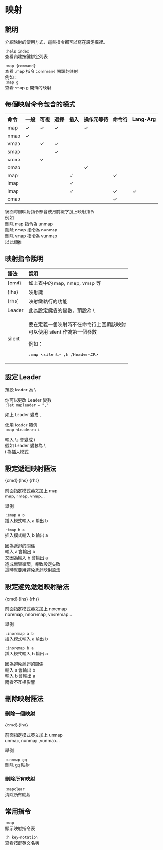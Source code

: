 # 映射

## 說明

介紹映射的使用方式，這些指令都可以寫在設定檔裡。

`:help index`  
查看內建按鍵綁定列表

`:map {command}`  
查看 :map 指令 command 開頭的映射  
例如：  
`:map g`  
查看 :map g 開頭的映射

## 每個映射命令包含的模式

| 命令 | 一般 | 可視 | 選擇 | 插入 | 操作元等待 | 命令行 | Lang-Arg |
| :--- | :--- | :--- | :--- | :--- | :--- | :--- | :--- |
| map | ✓ | ✓ | ✓ |  | ✓ |  |  |
| nmap | ✓ |  |  |  |  |  |  |
| vmap |  | ✓ | ✓ |  |  |  |  |
| smap |  |  | ✓ |  |  |  |  |
| xmap |  | ✓ |  |  |  |  |  |
| omap |  |  |  |  | ✓ |  |  |
| map! |  |  |  | ✓ |  | ✓ |  |
| imap |  |  |  | ✓ |  |  |  |
| lmap |  |  |  | ✓ |  | ✓ | ✓ |
| cmap |  |  |  |  |  | ✓ |  |

後面每個映射指令都會使用前綴字加上映射指令  
例如  
刪除 map 指令為 unmap  
刪除 nmap 指令為 nunmap  
刪除 vmap 指令為 vunmap  
以此類推

## 映射指令說明

<table>
  <thead>
    <tr>
      <th style="text-align:left">&#x8A9E;&#x6CD5;</th>
      <th style="text-align:left">&#x8AAA;&#x660E;</th>
    </tr>
  </thead>
  <tbody>
    <tr>
      <td style="text-align:left">{cmd}</td>
      <td style="text-align:left">&#x5982;&#x4E0A;&#x8868;&#x4E2D;&#x7684; map, nmap, vmap &#x7B49;</td>
    </tr>
    <tr>
      <td style="text-align:left">{lhs}</td>
      <td style="text-align:left">&#x6620;&#x5C04;&#x9375;</td>
    </tr>
    <tr>
      <td style="text-align:left">{rhs}</td>
      <td style="text-align:left">&#x6620;&#x5C04;&#x9375;&#x57F7;&#x884C;&#x7684;&#x529F;&#x80FD;</td>
    </tr>
    <tr>
      <td style="text-align:left">Leader</td>
      <td style="text-align:left">&#x6B64;&#x70BA;&#x8A2D;&#x5B9A;&#x9375;&#x503C;&#x7684;&#x8B8A;&#x6578;&#xFF0C;&#x9810;&#x8A2D;&#x70BA;
        \</td>
    </tr>
    <tr>
      <td style="text-align:left">silent</td>
      <td style="text-align:left">
        <p>&#x8981;&#x5728;&#x5B9A;&#x7FA9;&#x4E00;&#x500B;&#x6620;&#x5C04;&#x6642;&#x4E0D;&#x5728;&#x547D;&#x4EE4;&#x884C;&#x4E0A;&#x56DE;&#x986F;&#x8A72;&#x6620;&#x5C04;
          <br
          />&#x53EF;&#x4EE5;&#x4F7F;&#x7528; silent &#x4F5C;&#x70BA;&#x7B2C;&#x4E00;&#x500B;&#x53C3;&#x6578;</p>
        <p>&#x4F8B;&#x5982;&#xFF1A;</p>
        <p><code>:map &lt;silent&gt; ,h /Header&lt;CR&gt;</code>
        </p>
      </td>
    </tr>
  </tbody>
</table>

## 設定 Leader

預設 leader 為 \

你可以更改 Leader 變數  
`:let mapleader = ","`

如上 Leader 變成 ,

使用 leader 範例  
`:map <Leader>a i`

輸入 \a 會變成 i   
假如 Leader 變數為 \  
i 為插入模式

## 設定遞迴映射語法

{cmd} {lhs} {rhs}

前面指定模式英文加上 map  
map, nmap, vmap...

舉例

`:imap a b`  
插入模式輸入 a 輸出 b

`:imap b a`  
插入模式輸入 b 輸出 a

因為遞迴的關係  
輸入 a 會輸出 b  
又因為輸入 b 會輸出 a  
造成無限循環，導致設定失敗  
這時就要用避免遞迴映射語法

## 設定避免遞迴映射語法

{cmd} {lhs} {rhs}

前面指定模式英文加上 noremap  
noremap, nnoremap, vnoremap...

舉例

`:inoremap a b`  
插入模式輸入 a 輸出 b

`:inoremap b a`  
插入模式輸入 b 輸出 a

因為避免遞迴的關係  
輸入 a 會輸出 b  
輸入 b 會輸出 a  
兩者不互相影響

## 刪除映射語法

### 刪除一個映射

{cmd} {lhs}

前面指定模式英文加上 unmap  
unmap, nunmap ,vunmap...

舉例

`:unnmap gq`  
刪除 gq 映射

### 刪除所有映射

`:mapclear`  
清除所有映射

## 常用指令

`:map`  
顯示映射指令表

`:h key-notation`  
查看按鍵英文名稱



